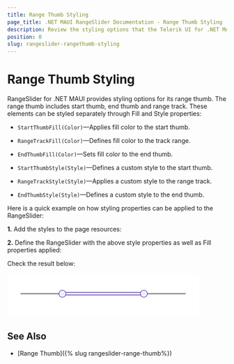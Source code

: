```yaml
---
title: Range Thumb Styling
page_title: .NET MAUI RangeSlider Documentation - Range Thumb Styling
description: Review the styling options that the Telerik UI for .NET MAUI RangeSlider control provides for its range thumb.
position: 0
slug: rangeslider-rangethumb-styling
---
```


# Range Thumb Styling

RangeSlider for .NET MAUI provides styling options for its range thumb.  The range thumb includes start thumb, end thumb and range track. These elements can be styled separately through Fill and Style properties:

* `StartThumbFill(Color)`&mdash;Applies fill color to the start thumb.
* `RangeTrackFill(Color)`&mdash;Defines fill color to the track range.
* `EndThumbFill(Color)`&mdash;Sets fill color to the end thumb.

* `StartThumbStyle(Style)`&mdash;Defines a custom style to the start thumb.
* `RangeTrackStyle(Style)`&mdash;Applies a custom style to the range track.
* `EndThumbStyle(Style)`&mdash;Defines a custom style to the end thumb.

Here is a quick example on how styling properties can be applied to the RangeSlider:

**1.** Add the styles to the page resources:

<snippet id='rangeslider-rangethumb-styling' />

**2.** Define the RangeSlider with the above style properties as well as Fill properties applied:

<snippet id='rangeslider-rangethumb-styling-xaml' />

Check the result below:

![Telerik RangeSlider for .NET MAUI Range Thumb Styling](images/rangeslider-thumb-styling.png)

## See Also

- [Range Thumb]({% slug rangeslider-range-thumb%})